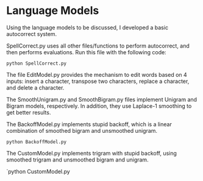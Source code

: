 # Language Models

Using the language models to be discussed, I developed a basic autocorrect system.

SpellCorrect.py uses all other files/functions to perform autocorrect, and then performs evaluations. Run this file with the following code:

`python SpellCorrect.py`

The file EditModel.py provides the mechanism to edit words based on 4 inputs: insert a character, transpose two characters, replace a character,
and delete a character.

The SmoothUnigram.py and SmoothBigram.py files implement Unigram and Bigram models, respectively. In addition, they use Laplace-1 smoothing
to get better results.

The BackoffModel.py implements stupid backoff, which is a linear combination of smoothed bigram and unsmoothed unigram.

`python BackoffModel.py`

The CustomModel.py implements trigram with stupid backoff, using smoothed trigram and unsmoothed bigram and unigram.

`python CustomModel.py 

